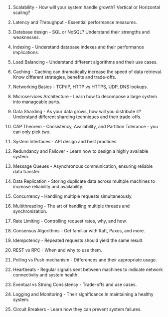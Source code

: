 1. Scalability - How will your system handle growth? Vertical or Horizontal scaling?  
  
2. Latency and Throughput - Essential performance measures.  
  
3. Database design - SQL or NoSQL? Understand their strengths and weaknesses.  
  
4. Indexing - Understand database indexes and their performance implications.  
  
5. Load Balancing - Understand different algorithms and their use cases.  
  
6. Caching - Caching can dramatically increase the speed of data retrieval. Know different strategies, benefits and trade-offs.  
  
7. Networking Basics - TCP/IP, HTTP vs HTTPS, UDP, DNS lookups.  
  
8. Microservices Architecture - Learn how to decompose a large system into manageable parts.  
  
9. Data Sharding - As your data grows, how will you distribute it?Understand different sharding techniques and their trade-offs.  
  
10. CAP Theorem - Consistency, Availability, and Partition Tolerance - you can only pick two.  
  
11. System Interfaces - API design and best practices.  
  
12. Redundancy and Failover - Learn how to design a highly available system.  
  
13. Message Queues - Asynchronous communication, ensuring reliable data transfer.  
  
14. Data Replication - Storing duplicate data across multiple machines to increase reliability and availability.  
  
15. Concurrency - Handling multiple requests simultaneously.  
  
16. Multithreading - The art of handling multiple threads and synchronization.  
  
17. Rate Limiting - Controlling request rates, why, and how.  
  
18. Consensus Algorithms - Get familiar with Raft, Paxos, and more.  
  
19. Idempotency - Repeated requests should yield the same result.  
  
20. REST vs RPC - When and why to use them.  
  
21. Polling vs Push mechanism - Differences and their appropriate usage.  
  
22. Heartbeats - Regular signals sent between machines to indicate network connectivity and system health.  
  
23. Eventual vs Strong Consistency - Trade-offs and use cases.  
  
24. Logging and Monitoring - Their significance in maintaining a healthy system.  
  
25. Circuit Breakers - Learn how they can prevent system failures.